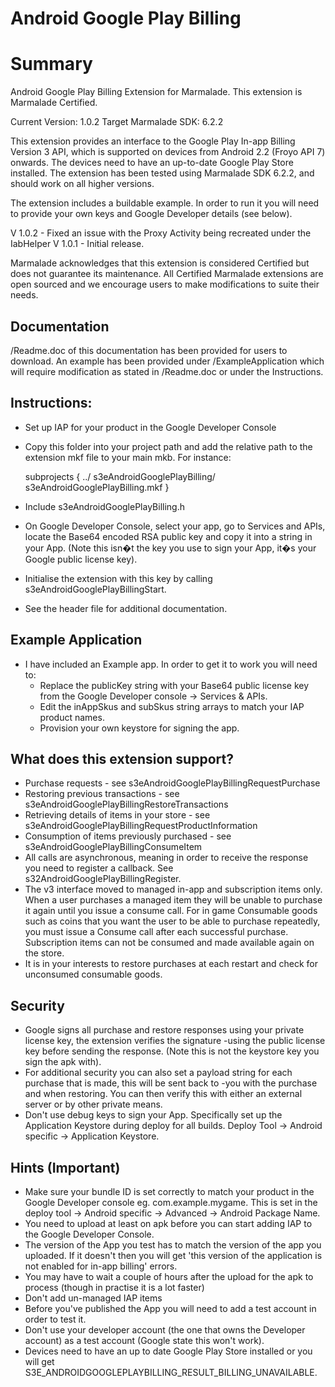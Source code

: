 # Android Google Play Billing

Summary
=======

Android Google Play Billing Extension for Marmalade. This extension is Marmalade Certified.

Current Version: 1.0.2
Target Marmalade SDK: 6.2.2

This extension provides an interface to the Google Play In-app Billing Version 3 API, which is supported on devices
from Android 2.2 (Froyo API 7) onwards. The devices need to have an up-to-date Google Play Store installed. The 
extension has been tested using Marmalade SDK 6.2.2, and should work on all higher versions.

The extension includes a buildable example. In order to run it you will need to provide your own keys and Google 
Developer details (see below).

V 1.0.2 - Fixed an issue with the Proxy Activity being recreated under the IabHelper
V 1.0.1 - Initial release. 

Marmalade acknowledges that this extension is considered Certified but does not guarantee its maintenance. All 
Certified Marmalade extensions are open sourced and we encourage users to make modifications to suite their needs.

Documentation
-------------

/Readme.doc of this documentation has been provided for users to download. An example has been provided under 
/ExampleApplication which will require modification as stated in /Readme.doc or under the Instructions.

Instructions:
-------------

- Set up IAP for your product in the Google Developer Console
- Copy this folder into your project path and add the relative path to the extension mkf file to your main mkb. For instance: 

    subprojects
    {
        ../ s3eAndroidGooglePlayBilling/ s3eAndroidGooglePlayBilling.mkf
    }
    
- Include s3eAndroidGooglePlayBilling.h
- On Google Developer Console, select your app, go to Services and APIs, locate the Base64 encoded RSA public key and copy it into a string in your App. (Note this isn�t the key you use to sign your App, it�s your Google public license key).
- Initialise the extension with this key by calling s3eAndroidGooglePlayBillingStart.
- See the header file for additional documentation.

Example Application
-------------------

- I have included an Example app. In order to get it to work you will need to:
    - Replace the publicKey string with your Base64 public license key from the Google Developer console -> Services & APIs.
    - Edit the inAppSkus and subSkus string arrays to match your IAP product names.
    - Provision your own keystore for signing the app.

What does this extension support?
---------------------------------

- Purchase requests - see s3eAndroidGooglePlayBillingRequestPurchase
- Restoring previous transactions - see s3eAndroidGooglePlayBillingRestoreTransactions
- Retrieving details of items in your store - see s3eAndroidGooglePlayBillingRequestProductInformation
- Consumption of items previously purchased - see s3eAndroidGooglePlayBillingConsumeItem
- All calls are asynchronous, meaning in order to receive the response you need to register a callback. See s32AndroidGooglePlayBillingRegister.
- The v3 interface moved to managed in-app and subscription items only. When a user purchases a managed item they 
will be unable to purchase it again until you issue a consume call. For in game Consumable goods such as coins that 
you want the user to be able to purchase repeatedly, you must issue a Consume call after each successful purchase. 
Subscription items can not be consumed and made available again on the store.
- It is in your interests to restore purchases at each restart and check for unconsumed consumable goods.

Security
--------

- Google signs all purchase and restore responses using your private license key, the extension verifies the signature 
-using the public license key before sending the response.  (Note this is not the keystore key you sign the apk with).
- For additional security you can also set a payload string for each purchase that is made, this will be sent back to 
-you with the purchase and when restoring. You can then verify this with either an external server or by other private 
means.
- Don't use debug keys to sign your App. Specifically set up the Application Keystore during deploy for all builds. 
Deploy Tool -> Android specific -> Application Keystore. 

Hints (Important)
-----------------

- Make sure your bundle ID is set correctly to match your product in the Google Developer console eg. com.example.mygame. This is set in the deploy tool -> Android specific -> Advanced -> Android Package Name.
- You need to upload at least on apk before you can start adding IAP to the Google Developer Console.
- The version of the App you test has to match the version of the app you uploaded. If it doesn't then you will get 
'this version of the application is not enabled for in-app billing' errors.
- You may have to wait a couple of hours after the upload for the apk to process (though in practise it is a lot faster)
- Don't add un-managed IAP items
- Before you've published the App you will need to add a test account in order to test it.
- Don't use your developer account (the one that owns the Developer account) as a test account (Google state this won't work).
- Devices need to have an up to date Google Play Store installed or you will get S3E_ANDROIDGOOGLEPLAYBILLING_RESULT_BILLING_UNAVAILABLE.




